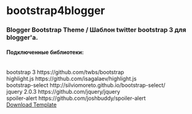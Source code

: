 bootstrap4blogger
=================

<h3>Blogger Bootstrap Theme / Шаблон twitter bootstrap 3 для blogger'a.</h3>


<h4>Подключенные библиотеки:</h3> 
<br>bootstrap 3       https://github.com/twbs/bootstrap
<br>highlight.js      https://github.com/isagalaev/highlight.js
<br>bootstrap-select  http://silviomoreto.github.io/bootstrap-select/
<br>jquery 2.0.3      https://github.com/jquery/jquery
<br>spoiler-alert     https://github.com/joshbuddy/spoiler-alert

<br>
<a href="//github.com/qertis/bootstrap4blogger/blob/master/bootstrap4blogspot.xml" target="_blank">
  Download Template
</a>     
